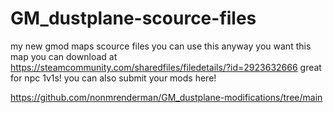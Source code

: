 # GM_dustplane-scource-files
my new gmod maps scource files
you can use this anyway you want
this map you can download at
https://steamcommunity.com/sharedfiles/filedetails/?id=2923632666
great for npc 1v1s!
you can also submit your mods here!
 
https://github.com/nonmrenderman/GM_dustplane-modifications/tree/main
